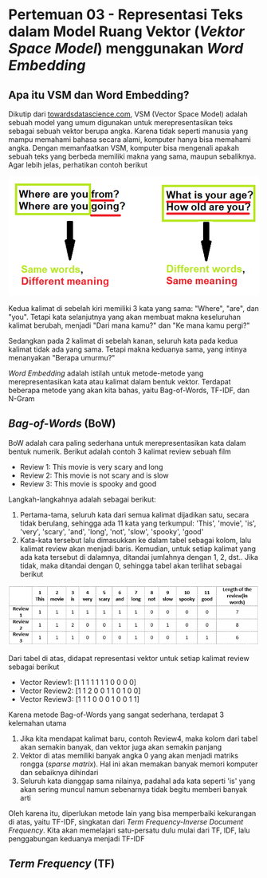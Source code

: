 # Pertemuan 03 - Representasi Teks dalam Model Ruang Vektor (*Vektor Space Model*) menggunakan *Word Embedding*

## Apa itu VSM dan Word Embedding?
Dikutip dari [towardsdatascience.com](https://towardsdatascience.com/vector-space-models-48b42a15d86d/), VSM (Vector Space Model) adalah sebuah model yang umum digunakan untuk merepresentasikan teks sebagai sebuah vektor berupa angka. Karena tidak seperti manusia yang mampu memahami bahasa secara alami, komputer hanya bisa memahami angka. Dengan memanfaatkan VSM, komputer bisa mengenali apakah sebuah teks yang berbeda memiliki makna yang sama, maupun sebaliknya. Agar lebih jelas, perhatikan contoh berikut

![contoh1](vsm.png)

Kedua kalimat di sebelah kiri memiliki 3 kata yang sama: "Where", "are", dan "you". Tetapi kata selanjutnya yang akan membuat makna keseluruhan kalimat berubah, menjadi "Dari mana kamu?" dan "Ke mana kamu pergi?"

Sedangkan pada 2 kalimat di sebelah kanan, seluruh kata pada kedua kalimat tidak ada yang sama. Tetapi makna keduanya sama, yang intinya menanyakan "Berapa umurmu?"

*Word Embedding* adalah istilah untuk metode-metode yang merepresentasikan kata atau kalimat dalam bentuk vektor. Terdapat beberapa metode yang akan kita bahas, yaitu Bag-of-Words, TF-IDF, dan N-Gram

## *Bag-of-Words* (BoW)

BoW adalah cara paling sederhana untuk merepresentasikan kata dalam bentuk numerik. Berikut adalah contoh 3 kalimat review sebuah film

- Review 1: This movie is very scary and long
- Review 2: This movie is not scary and is slow
- Review 3: This movie is spooky and good

Langkah-langkahnya adalah sebagai berikut:
1. Pertama-tama, seluruh kata dari semua kalimat dijadikan satu, secara tidak berulang, sehingga ada 11 kata yang terkumpul: 'This', 'movie', 'is', 'very', 'scary', 'and', 'long', 'not',  'slow', 'spooky',  'good'
2. Kata-kata tersebut lalu dimasukkan ke dalam tabel sebagai kolom, lalu kalimat review akan menjadi baris. Kemudian, untuk setiap kalimat yang ada kata tersebut di dalamnya, ditandai jumlahnya dengan 1, 2, dst.. Jika tidak, maka ditandai dengan 0, sehingga tabel akan terlihat sebagai berikut

![bagofwords](bow.png)

Dari tabel di atas, didapat representasi vektor untuk setiap kalimat review sebagai berikut

- Vector Review1: [1 1 1 1 1 1 1 0 0 0 0]
- Vector Review2: [1 1 2 0 0 1 1 0 1 0 0]
- Vector Review3: [1 1 1 0 0 0 1 0 0 1 1]

Karena metode Bag-of-Words yang sangat sederhana, terdapat 3 kelemahan utama
1. Jika kita mendapat kalimat baru, contoh Review4, maka kolom dari tabel akan semakin banyak, dan vektor juga akan semakin panjang
2. Vektor di atas memiliki banyak angka 0 yang akan menjadi matriks rongga (*sparse matrix*). Hal ini akan memakan banyak memori komputer dan sebaiknya dihindari
3. Seluruh kata dianggap sama nilainya, padahal ada kata seperti 'is' yang akan sering muncul namun sebenarnya tidak begitu memberi banyak arti

Oleh karena itu, diperlukan metode lain yang bisa memperbaiki kekurangan di atas, yaitu TF-IDF, singkatan dari *Term Frequency-Inverse Document Frequency*. Kita akan memelajari satu-persatu dulu mulai dari TF, IDF, lalu penggabungan keduanya menjadi TF-IDF

## *Term Frequency* (TF)
